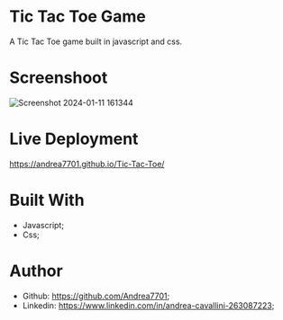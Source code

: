 # Tic Tac Toe Game

A Tic Tac Toe game built in javascript and css.

# Screenshoot
![Screenshot 2024-01-11 161344](https://github.com/Andrea7701/Tic-Tac-Toe/assets/156012853/04b758d6-a892-40b9-8fec-069505e2910b)

# Live Deployment

https://andrea7701.github.io/Tic-Tac-Toe/

# Built With 
 - Javascript;
 - Css;

# Author
 - Github: https://github.com/Andrea7701;
 - Linkedin: https://www.linkedin.com/in/andrea-cavallini-263087223;
